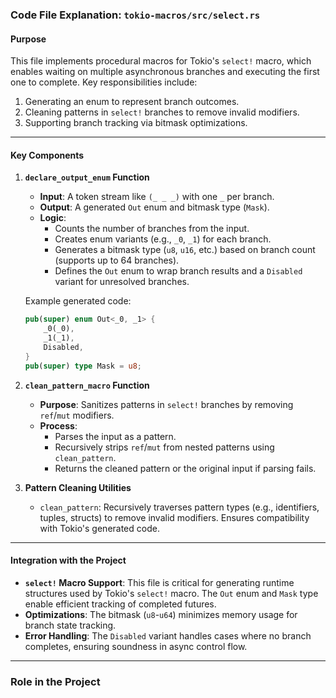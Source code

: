 ### Code File Explanation: `tokio-macros/src/select.rs`

#### Purpose
This file implements procedural macros for Tokio's `select!` macro, which enables waiting on multiple asynchronous branches and executing the first one to complete. Key responsibilities include:
1. Generating an enum to represent branch outcomes.
2. Cleaning patterns in `select!` branches to remove invalid modifiers.
3. Supporting branch tracking via bitmask optimizations.

---

#### Key Components

1. **`declare_output_enum` Function**
   - **Input**: A token stream like `(_ _ _)` with one `_` per branch.
   - **Output**: A generated `Out` enum and bitmask type (`Mask`).
   - **Logic**:
     - Counts the number of branches from the input.
     - Creates enum variants (e.g., `_0`, `_1`) for each branch.
     - Generates a bitmask type (`u8`, `u16`, etc.) based on branch count (supports up to 64 branches).
     - Defines the `Out` enum to wrap branch results and a `Disabled` variant for unresolved branches.

   Example generated code:
   ```rust
   pub(super) enum Out<_0, _1> {
       _0(_0),
       _1(_1),
       Disabled,
   }
   pub(super) type Mask = u8;
   ```

2. **`clean_pattern_macro` Function**
   - **Purpose**: Sanitizes patterns in `select!` branches by removing `ref`/`mut` modifiers.
   - **Process**:
     - Parses the input as a pattern.
     - Recursively strips `ref`/`mut` from nested patterns using `clean_pattern`.
     - Returns the cleaned pattern or the original input if parsing fails.

3. **Pattern Cleaning Utilities**
   - `clean_pattern`: Recursively traverses pattern types (e.g., identifiers, tuples, structs) to remove invalid modifiers. Ensures compatibility with Tokio's generated code.

---

#### Integration with the Project
- **`select!` Macro Support**: This file is critical for generating runtime structures used by Tokio's `select!` macro. The `Out` enum and `Mask` type enable efficient tracking of completed futures.
- **Optimizations**: The bitmask (`u8`-`u64`) minimizes memory usage for branch state tracking.
- **Error Handling**: The `Disabled` variant handles cases where no branch completes, ensuring soundness in async control flow.

---

### Role in the Project